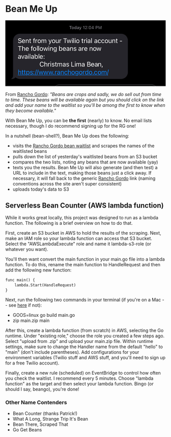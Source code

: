 # Bean Me Up
![beans available text](beans.jpeg)

From [Rancho Gordo](https://www.ranchogordo.com/): *"Beans are crops and sadly, we do sell out from time to time. These beans will be available again but you should click on the link and add your name to the waitlist so you'll be among the first to know when they become available."*

With Bean Me Up, you can be **the first** (nearly) to know. No email lists necessary, though I do recommend signing up for the RG one!

In a nutshell (bean-shell?), Bean Me Up does the following:
* visits the [Rancho Gordo bean waitlist](https://www.ranchogordo.com/collections/out-of-stock-beans) and scrapes the names of the waitlisted beans
* pulls down the list of yesterday's waitlisted beans from an S3 bucket
* compares the two lists, noting any beans that are now available (yay)
* texts you the results. Bean Me Up will also generate (and then test) a URL to include in the text, making those beans just a click away. If necessary, it will fall back to the generic [Rancho Gordo](https://www.ranchogordo.com/) link (naming conventions across the site aren't super consistent)
* uploads today's data to S3

## Serverless Bean Counter (AWS lambda function)
While it works great locally, this project was designed to run as a lambda function. The following is a brief overview on how to do that.

First, create an S3 bucket in AWS to hold the results of the scraping. Next, make an IAM role so your lambda function can access that S3 bucket. Select the "AWSLambdaExecute" role and name it lambda-s3-role (or whatever you want).

You'll then want convert the main function in your main.go file into a lambda function. To do this, rename the main function to HandleRequest and then add the following new function:

```
func main() {
	lambda.Start(HandleRequest)
}
```

Next, run the following two commands in your terminal (if you're on a Mac -- see [here](https://docs.aws.amazon.com/lambda/latest/dg/golang-package.html) if not):
* GOOS=linux go build main.go
* zip main.zip main

After this, create a lambda function (from scratch) in AWS, selecting the Go runtime. Under "existing role," choose the role you created a few steps ago. Select "upload from .zip" and upload your main.zip file. Within runtime settings, make sure to change the Handler name from the default "hello" to "main" (don't include parentheses). Add configurations for your environment variables (Twilio stuff and AWS stuff, and you'll need to sign up for a free Twilio account).

Finally, create a new rule (scheduled) on EventBridge to control how often you check the waitlist. I recommend every 5 minutes. Choose "lambda function" as the target and then select your lambda function. Bingo (or should I say, beango), you're done!

### Other Name Contenders
* Bean Counter (thanks Patrick!)
* What A Long, Strange Trip It's Bean
* Bean There, Scraped That
* Go Get Beans
